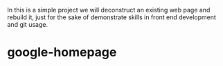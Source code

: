 In this is a simple project we will deconstruct an existing web page and rebuild it, just for the sake of demonstrate skills in front end development and git usage.
# google-homepage
